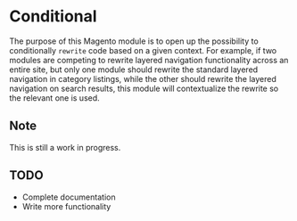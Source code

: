 # Conditional

The purpose of this Magento module is to open up the possibility to
conditionally `rewrite` code based on a given context. For example, if two 
modules are competing to rewrite layered navigation functionality across an
entire site, but only one module should rewrite the standard layered
navigation in category listings, while the other should rewrite the layered
navigation on search results, this module will contextualize the rewrite so
the relevant one is used.

## Note

This is still a work in progress.

## TODO

- Complete documentation
- Write more functionality
